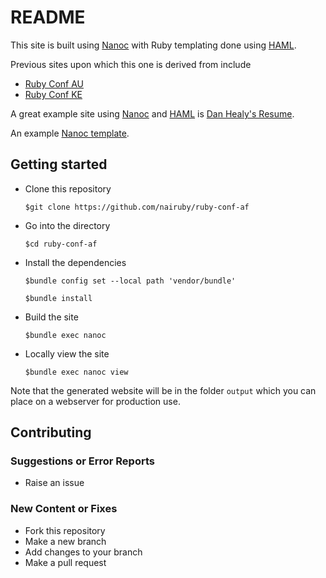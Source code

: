 # README

This site is built using [Nanoc](https://nanoc.app) with
Ruby templating done using [HAML](https://haml.info).

Previous sites upon which this one is derived from include
- [Ruby Conf AU](https://github.com/rubyaustralia/ruby-conf-au)
- [Ruby Conf KE](https://github.com/nairuby/ruby-conf-ke)

A great example site using [Nanoc](https://nanoc.app)
and [HAML](https://haml.info) is
[Dan Healy's Resume](https://github.com/danhealy/danhealy-resume).

An example [Nanoc template](https://github.com/lifepillar/nanoc4-template).

## Getting started

- Clone this repository

  `$git clone https://github.com/nairuby/ruby-conf-af` 

- Go into the directory

  `$cd ruby-conf-af`

- Install the dependencies

  `$bundle config set --local path 'vendor/bundle'`
  
  `$bundle install`

- Build the site

  `$bundle exec nanoc`

- Locally view the site

  `$bundle exec nanoc view`

Note that the generated website will be in the folder
`output` which you can place on a webserver for production
use.

## Contributing

### Suggestions or Error Reports

- Raise an issue

### New Content or Fixes
- Fork this repository
- Make a new branch
- Add changes to your branch
- Make a pull request
